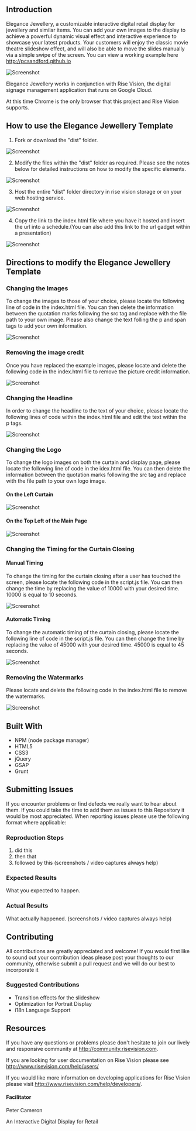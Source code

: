 ## Introduction

Elegance Jewellery, a customizable interactive digital retail display for jewellery and similar items. You can add your own images to the display to achieve a powerful dynamic visual effect and interactive experience to showcase your latest products. Your customers will enjoy the classic movie theatre slideshow effect, and will also be able to move the slides manually via a simple swipe of the screen. You can view a working example here http://pcsandford.github.io

![Screenshot](dist/assets/screenshot.png)


Elegance Jewellery works in conjunction with Rise Vision, the digital signage management application that runs on Google Cloud.

At this time Chrome is the only browser that this project and Rise Vision supports.

## How to use the Elegance Jewellery Template

1. Fork or download the "dist" folder.

![Screenshot](http://www.cameroncodes.com/elegance/eleganceImages/forkDescription.png)

2. Modify the files within the "dist" folder as required. Please see the notes below for detailed instructions on how to modify the specific elements.

![Screenshot](http://www.cameroncodes.com/elegance/eleganceImages/fileGuide.png)

3. Host the entire "dist" folder directory in rise vision storage or on your web hosting service.

![Screenshot](http://www.cameroncodes.com/elegance/eleganceImages/storage1.png)

4. Copy the link to the index.html file where you have it hosted and insert the url into a schedule.(You can also add this link to the url gadget within a presentation)

![Screenshot](http://www.cameroncodes.com/elegance/eleganceImages/storage2.png)

## Directions to modify the Elegance Jewellery Template

### Changing the Images 

To change the images to those of your choice, please locate the following line of code in the index.html file. You can then delete
the information between the quotation marks following the src tag and replace with the file path to your own image. Please
also change the text folling the p and span tags to add your own information.

![Screenshot](http://www.cameroncodes.com/elegance/eleganceImages/image.png)

### Removing the image credit

Once you have replaced the example images, please locate and delete the following code in the index.html file to remove the picture credit information.

![Screenshot](http://www.cameroncodes.com/elegance/eleganceImages/credit.png)

### Changing the Headline

In order to change the headline to the text of your choice, please locate the following lines of code within the index.html file and edit the text within the p tags.

![Screenshot](http://www.cameroncodes.com/elegance/eleganceImages/headline.png)

### Changing the Logo

To change the logo images on both the curtain and display page, please locate the following line of code in the idex.html file. You can then
delete the information between the quotation marks following the src tag and replace with the file path to your own logo image.

#### On the Left Curtain

![Screenshot](http://www.cameroncodes.com/elegance/eleganceImages/coverLogo.png)

#### On the Top Left of the Main Page

![Screenshot](http://www.cameroncodes.com/elegance/eleganceImages/mainlogo.png)

### Changing the Timing for the Curtain Closing

#### Manual Timing

To change the timing for the curtain closing after a user has touched the screen, please locate the following code in the script.js file. You can then
change the time by replacing the value of 10000 with your desired time. 10000 is equal to 10 seconds.

![Screenshot](http://www.cameroncodes.com/elegance/eleganceImages/manualTime.png)

#### Automatic Timing

To change the automatic timing of the curtain closing, please locate the following line of code in the script.js file. You can then
change the time by replacing the value of 45000 with your desired time. 45000 is equal to 45 seconds.

![Screenshot](http://www.cameroncodes.com/elegance/eleganceImages/automaticTime.png)

### Removing the Watermarks 

Please locate and delete the following code in the index.html file to remove the watermarks.

![Screenshot](http://www.cameroncodes.com/elegance/eleganceImages/watermarks.png)

## Built With

* NPM (node package manager)
* HTML5
* CSS3
* jQuery
* GSAP
* Grunt

## Submitting Issues

If you encounter problems or find defects we really want to hear about them. If you could take the time to add them as issues to this Repository it would be most appreciated. When reporting issues please use the following format where applicable:

### Reproduction Steps

1. did this
2. then that
3. followed by this (screenshots / video captures always help)

### Expected Results

What you expected to happen.

### Actual Results

What actually happened. (screenshots / video captures always help)

## Contributing

All contributions are greatly appreciated and welcome! If you would first like to sound out your contribution ideas please post your thoughts to our community, otherwise submit a pull request and we will do our best to incorporate it

### Suggested Contributions

* Transition effects for the slideshow
* Optimization for Portrait Display
* i18n Language Support

## Resources

If you have any questions or problems please don't hesitate to join our lively and responsive community at http://community.risevision.com.

If you are looking for user documentation on Rise Vision please see http://www.risevision.com/help/users/

If you would like more information on developing applications for Rise Vision please visit http://www.risevision.com/help/developers/.

#### Facilitator

Peter Cameron 

An Interactive Digital Display for Retail

